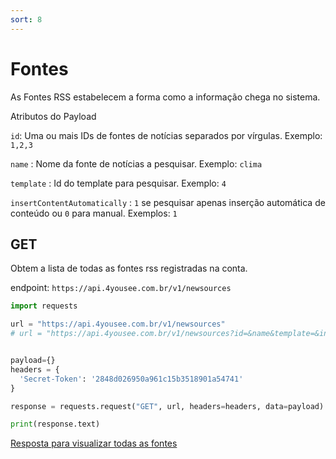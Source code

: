 ```yaml
---
sort: 8
---
```


# Fontes

As Fontes RSS estabelecem a forma como a informação chega no sistema.

Atributos do Payload

`id`: Uma ou mais IDs de fontes de notícias separados por vírgulas. Exemplo: `1,2,3`

`name` : Nome da fonte de notícias a pesquisar. Exemplo: `clima`

`template` : Id do template para pesquisar. Exemplo: `4`

`insertContentAutomatically` : `1` se pesquisar apenas inserção automática de conteúdo ou `0` para manual. Exemplos: `1`

## GET

Obtem a lista de todas as fontes rss registradas na conta.

endpoint: `https://api.4yousee.com.br/v1/newsources`

```python
import requests

url = "https://api.4yousee.com.br/v1/newsources"
# url = "https://api.4yousee.com.br/v1/newsources?id=&name&template=&insertContentAutomatically="  # Filtrando


payload={}
headers = {
  'Secret-Token': '2848d026950a961c15b3518901a54741'
}

response = requests.request("GET", url, headers=headers, data=payload)

print(response.text)
```

[Resposta para visualizar todas as fontes](https://gist.github.com/Alfareiza/de188db307c1f745c71bdcdd453ff35a)
